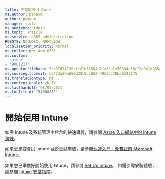 ```yaml
---
title: 開始使用 Intune
ms.author: pebaum
author: pebaum
manager: scotv
ms.audience: Admin
ms.topic: article
ms.service: o365-administration
ROBOTS: NOINDEX, NOFOLLOW
localization_priority: Normal
ms.collection: Adm_O365
ms.custom:
- "3190"
- "9001217"
ms.openlocfilehash: 5cd07d74139cff81b36504d2fa69a1e56334a58c72a041d965a1d80c55ee3d7e
ms.sourcegitcommit: b5f7da89a650d2915dc652449623c78be6247175
ms.translationtype: MT
ms.contentlocale: zh-TW
ms.lasthandoff: 08/05/2021
ms.locfileid: "54088819"
---
```

# <a name="getting-started-with-intune"></a>開始使用 Intune

如需 Intune 及系統管理主控台的快速導覽，請參閱 [Azure 入口網站中的 Intune 演練](https://docs.microsoft.com/mem/intune/fundamentals/tutorial-walkthrough-endpoint-manager)。

如果您想要嘗試 Intune 或設定試用版，請參閱[快速入門：免費試用 Microsoft Intune](https://docs.microsoft.com/intune/fundamentals/free-trial-sign-up)。

如果您已準備好開始使用 Intune，請參閱 [Set Up intune](https://docs.microsoft.com/mem/intune/fundamentals/setup-steps)。 如需引導安裝體驗，請參閱 [Intune 安裝指南](https://admin.microsoft.com/AdminPortal/Home?ref=/modernonboarding/intunesetupguide)。